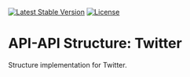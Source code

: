 [![Latest Stable Version](https://poser.pugx.org/api-api/structure-twitter/version)](https://packagist.org/packages/api-api/structure-twitter)
[![License](https://poser.pugx.org/api-api/structure-twitter/license)](https://packagist.org/packages/api-api/structure-twitter)

# API-API Structure: Twitter

Structure implementation for Twitter.
